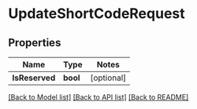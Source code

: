 # UpdateShortCodeRequest

## Properties
Name | Type | Notes
------------ | ------------- | -------------
**IsReserved** | **bool** | [optional] 

[[Back to Model list]](../README.md#documentation-for-models) [[Back to API list]](../README.md#documentation-for-api-endpoints) [[Back to README]](../README.md)


